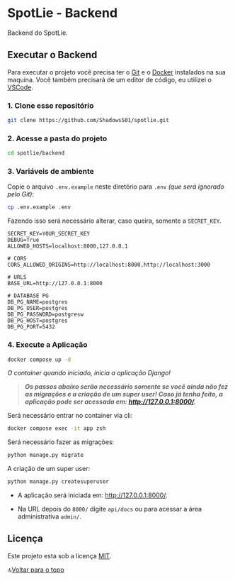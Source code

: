 # SpotLie - Backend

Backend do SpotLie.

## Executar o Backend

Para executar o projeto você precisa ter o [Git](https://git-scm.com) e o [Docker](https://www.docker.com/) instalados na sua maquina. Você também precisará de um editor de código, eu utilizei o [VSCode](https://code.visualstudio.com).

### 1. Clone esse repositório

```bash
git clone https://github.com/ShadowsS01/spotlie.git
```

### 2. Acesse a pasta do projeto

```bash
cd spotlie/backend
```

### 3. Variáveis de ambiente

Copie o arquivo `.env.example` neste diretório para `.env` *(que será ignorado pelo Git)*:

```bash
cp .env.example .env
```

Fazendo isso será necessário alterar, caso queira, somente a `SECRET_KEY`.

```env
SECRET_KEY=YOUR_SECRET_KEY
DEBUG=True
ALLOWED_HOSTS=localhost:8000,127.0.0.1

# CORS
CORS_ALLOWED_ORIGINS=http://localhost:8000,http://localhost:3000

# URLS
BASE_URL=http://127.0.0.1:8000

# DATABASE PG
DB_PG_NAME=postgres
DB_PG_USER=postgres
DB_PG_PASSWORD=postgresw
DB_PG_HOST=postgres
DB_PG_PORT=5432
```

### 4. Execute a Aplicação

```bash
docker compose up -d
```

*O container quando iniciado, inicia a aplicação Django!*

> ***Os passos abaixo serão necessário somente se você ainda não fez as migrações e a criação de um super user! Caso já tenha feito, a aplicação pode ser acessada em: <http://127.0.0.1:8000/>.***

Será necessário entrar no container via cli:

```bash
docker compose exec -it app zsh
```

Será necessário fazer as migrações:

```bash
python manage.py migrate
```

A criação de um super user:

```bash
python manage.py createsuperuser
```

- A aplicação será iniciada em: <http://127.0.0.1:8000/>.

- Na URL depois do `8000/` dígite `api/docs` ou para acessar a área administrativa `admin/`.

## Licença

Este projeto esta sob a licença [MIT](../LICENSE).

🔝[Voltar para o topo](#spotlie---backend)
